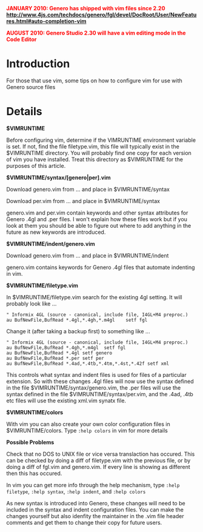 <font color='red'>
<b>JANUARY 2010: Genero has shipped with vim files since 2.20 <a href='http://www.4js.com/techdocs/genero/fgl/devel/DocRoot/User/NewFeatures.html#auto-completion-vim'>http://www.4js.com/techdocs/genero/fgl/devel/DocRoot/User/NewFeatures.html#auto-completion-vim</a></b>

<b>AUGUST 2010: Genero Studio 2.30 will have a vim editing mode in the Code Editor</b>

</font>


# Introduction #

For those that use vim, some tips on how to configure vim for use with Genero source files

# Details #

**$VIMRUNTIME**

Before configuring vim, determine if the VIMRUNTIME environment variable is set.  If not, find the file filetype.vim, this file will typically exist in the $VIMRUNTIME directory.  You will probably find one copy for each version of vim you have installed.  Treat this directory as $VIMRUNTIME for the purposes of this article.

**$VIMRUNTIME/syntax/[genero|per].vim**

Download genero.vim from ... and place in $VIMRUNTIME/syntax

Download per.vim from ... and place in $VIMRUNTIME/syntax

genero.vim and per.vim contain keywords and other syntax attributes for Genero .4gl and .per files.  I won't explain how these files work but if you look at them you should be able to figure out where to add anything in the future as new keywords are introduced.

**$VIMRUNTIME/indent/genero.vim**

Download genero.vim from ... and place in $VIMRUNTIME/indent

genero.vim contains keywords for Genero .4gl files that automate indenting in vim.


**$VIMRUNTIME/filetype.vim**

In $VIMRUNTIME/filetype.vim search for the existing 4gl setting.  It will probably look like ...
```
" Informix 4GL (source - canonical, include file, I4GL+M4 preproc.)
au BufNewFile,BufRead *.4gl,*.4gh,*.m4gl    setf fgl
```

Change it (after taking a backup first) to something like ...
```
" Informix 4GL (source - canonical, include file, I4GL+M4 preproc.)
au BufNewFile,BufRead *.4gh,*.m4gl  setf fgl
au BufNewFile,BufRead *.4gl setf genero
au BufNewFile,BufRead *.per setf per
au BufNewFile,BufRead *.4ad,*.4tb,*.4tm,*.4st,*.42f setf xml
```

This controls what syntax and indent files is used for files of a particular extension.  So with these changes .4gl files will now use the syntax defined in the file $VIMRUNTIME/syntax/genero.vim, the .per files will use the syntax defined in the file $VIMRUNTIME/syntax/per.vim, and the .4ad, .4tb etc files will use the existing xml.vim synatx file.


**$VIMRUNTIME/colors**

With vim you can also create your own color configuration files in $VIMRUNTIME/colors.  Type `:help colors` in vim for more details




**Possible Problems**

Check that no DOS to UNIX file or vice versa translaction has occured.  This can be checked by doing a diff of filetype.vim with the previous file, or by doing a diff of fgl.vim and genero.vim.  If every line is showing as different then this has occured.

In vim you can get more info through the help mechanism, type
`:help filetype`, `:help syntax`, `:help indent`, and `:help colors`

As new syntax is introduced into Genero, these changes will need to be included in the syntax and indent configuration files.  You can make the changes yourself but also idenfity the maintainer in the .vim file header comments and get them to change their copy for future users.
